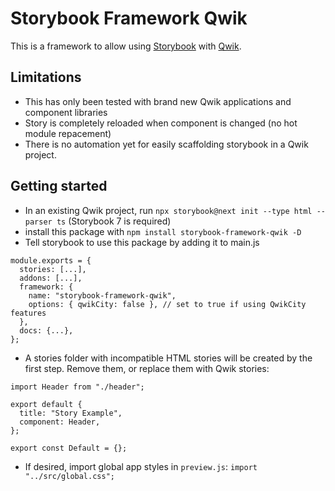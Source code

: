 # Storybook Framework Qwik

This is a framework to allow using [Storybook](https://storybook.js.org/) with [Qwik](https://qwik.builder.io/).

## Limitations

- This has only been tested with brand new Qwik applications and component libraries
- Story is completely reloaded when component is changed (no hot module repacement)
- There is no automation yet for easily scaffolding storybook in a Qwik project.

## Getting started

- In an existing Qwik project, run `npx storybook@next init --type html --parser ts` (Storybook 7 is required)
- install this package with `npm install storybook-framework-qwik -D`
- Tell storybook to use this package by adding it to main.js

```
module.exports = {
  stories: [...],
  addons: [...],
  framework: {
    name: "storybook-framework-qwik",
    options: { qwikCity: false }, // set to true if using QwikCity features
  },
  docs: {...},
};

```

- A stories folder with incompatible HTML stories will be created by the first step. Remove them, or replace them with Qwik stories:

```
import Header from "./header";

export default {
  title: "Story Example",
  component: Header,
};

export const Default = {};
```

- If desired, import global app styles in `preview.js`: `import "../src/global.css";`
